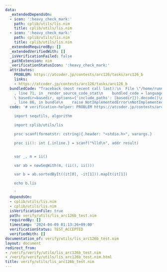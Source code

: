 ```yaml
---
data:
  _extendedDependsOn:
  - icon: ':heavy_check_mark:'
    path: cplib/utils/lis.nim
    title: cplib/utils/lis.nim
  - icon: ':heavy_check_mark:'
    path: cplib/utils/lis.nim
    title: cplib/utils/lis.nim
  _extendedRequiredBy: []
  _extendedVerifiedWith: []
  _isVerificationFailed: false
  _pathExtension: nim
  _verificationStatusIcon: ':heavy_check_mark:'
  attributes:
    PROBLEM: https://atcoder.jp/contests/arc126/tasks/arc126_b
    links:
    - https://atcoder.jp/contests/arc126/tasks/arc126_b
  bundledCode: "Traceback (most recent call last):\n  File \"/home/runner/.local/lib/python3.10/site-packages/onlinejudge_verify/documentation/build.py\"\
    , line 71, in _render_source_code_stat\n    bundled_code = language.bundle(stat.path,\
    \ basedir=basedir, options={'include_paths': [basedir]}).decode()\n  File \"/home/runner/.local/lib/python3.10/site-packages/onlinejudge_verify/languages/nim.py\"\
    , line 86, in bundle\n    raise NotImplementedError\nNotImplementedError\n"
  code: '# verification-helper: PROBLEM https://atcoder.jp/contests/arc126/tasks/arc126_b

    import sequtils, algorithm

    import cplib/utils/lis

    proc scanf(formatstr: cstring){.header: "<stdio.h>", varargs.}

    proc ii(): int {.inline.} = scanf("%lld\n", addr result)


    var _, m = ii()

    var ab = newSeqWith(m, (ii(), ii()))

    var b = ab.sortedByIt((it[0], -it[1])).mapIt(it[1])

    echo b.lis

    '
  dependsOn:
  - cplib/utils/lis.nim
  - cplib/utils/lis.nim
  isVerificationFile: true
  path: verify/utils/lis_arc126b_test.nim
  requiredBy: []
  timestamp: '2024-04-09 01:13:26+09:00'
  verificationStatus: TEST_ACCEPTED
  verifiedWith: []
documentation_of: verify/utils/lis_arc126b_test.nim
layout: document
redirect_from:
- /verify/verify/utils/lis_arc126b_test.nim
- /verify/verify/utils/lis_arc126b_test.nim.html
title: verify/utils/lis_arc126b_test.nim
---
```

